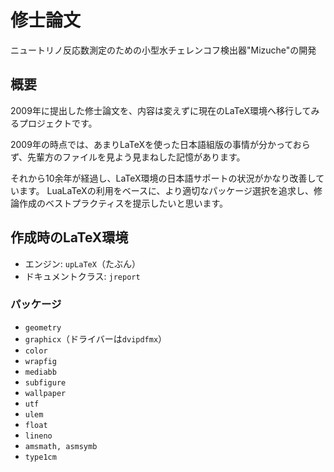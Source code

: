 # 修士論文

ニュートリノ反応数測定のための小型水チェレンコフ検出器"Mizuche"の開発

## 概要

2009年に提出した修士論文を、内容は変えずに現在のLaTeX環境へ移行してみるプロジェクトです。

2009年の時点では、あまりLaTeXを使った日本語組版の事情が分かっておらず、先輩方のファイルを見よう見まねした記憶があります。

それから10余年が経過し、LaTeX環境の日本語サポートの状況がかなり改善しています。
LuaLaTeXの利用をベースに、より適切なパッケージ選択を追求し、修論作成のベストプラクティスを提示したいと思います。

## 作成時のLaTeX環境

- エンジン: `upLaTeX`（たぶん）
- ドキュメントクラス: `jreport`

### パッケージ

- `geometry`
- `graphicx`（ドライバーは`dvipdfmx`）
- `color`
- `wrapfig`
- `mediabb`
- `subfigure`
- `wallpaper`
- `utf`
- `ulem`
- `float`
- `lineno`
- `amsmath, asmsymb`
- `type1cm`